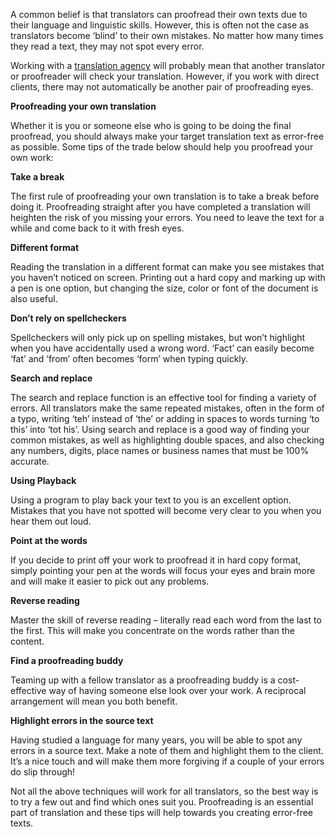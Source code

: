 A common belief is that translators can proofread their own texts due to their language and linguistic skills. However, this is often not the case as translators become ‘blind’ to their own mistakes. No matter how many times they read a text, they may not spot every error.

Working with a [translation agency](http://www.transpanish.biz/) will probably mean that another translator or proofreader will check your translation. However, if you work with direct clients, there may not automatically be another pair of proofreading eyes.

**Proofreading your own translation**

Whether it is you or someone else who is going to be doing the final proofread, you should always make your target translation text as error-free as possible. Some tips of the trade below should help you proofread your own work:

**Take a break**

The first rule of proofreading your own translation is to take a break before doing it. Proofreading straight after you have completed a translation will heighten the risk of you missing your errors. You need to leave the text for a while and come back to it with fresh eyes.

**Different format**

Reading the translation in a different format can make you see mistakes that you haven’t noticed on screen. Printing out a hard copy and marking up with a pen is one option, but changing the size, color or font of the document is also useful.

**Don’t rely on spellcheckers**

Spellcheckers will only pick up on spelling mistakes, but won’t highlight when you have accidentally used a wrong word. ‘Fact’ can easily become ‘fat’ and ‘from’ often becomes ‘form’ when typing quickly.

**Search and replace**

The search and replace function is an effective tool for finding a variety of errors. All translators make the same repeated mistakes, often in the form of a typo, writing ‘teh’ instead of ‘the’ or adding in spaces to words turning ‘to this’ into ‘tot his’. Using search and replace is a good way of finding your common mistakes, as well as highlighting double spaces, and also checking any numbers, digits, place names or business names that must be 100% accurate.

**Using Playback**

Using a program to play back your text to you is an excellent option. Mistakes that you have not spotted will become very clear to you when you hear them out loud.

**Point at the words**

If you decide to print off your work to proofread it in hard copy format, simply pointing your pen at the words will focus your eyes and brain more and will make it easier to pick out any problems.

**Reverse reading**

Master the skill of reverse reading – literally read each word from the last to the first. This will make you concentrate on the words rather than the content.

**Find a proofreading buddy**

Teaming up with a fellow translator as a proofreading buddy is a cost-effective way of having someone else look over your work. A reciprocal arrangement will mean you both benefit.

**Highlight errors in the source text**

Having studied a language for many years, you will be able to spot any errors in a source text. Make a note of them and highlight them to the client. It’s a nice touch and will make them more forgiving if a couple of your errors do slip through!

Not all the above techniques will work for all translators, so the best way is to try a few out and find which ones suit you. Proofreading is an essential part of translation and these tips will help towards you creating error-free texts.